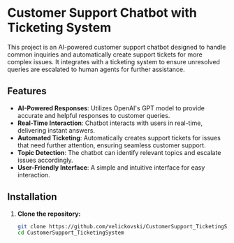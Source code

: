 # Customer Support Chatbot with Ticketing System

This project is an AI-powered customer support chatbot designed to handle common inquiries and automatically create support tickets for more complex issues. It integrates with a ticketing system to ensure unresolved queries are escalated to human agents for further assistance.

## Features

- **AI-Powered Responses**: Utilizes OpenAI's GPT model to provide accurate and helpful responses to customer queries.
- **Real-Time Interaction**: Chatbot interacts with users in real-time, delivering instant answers.
- **Automated Ticketing**: Automatically creates support tickets for issues that need further attention, ensuring seamless customer support.
- **Topic Detection**: The chatbot can identify relevant topics and escalate issues accordingly.
- **User-Friendly Interface**: A simple and intuitive interface for easy interaction.

## Installation

1. **Clone the repository:**
   ```bash
   git clone https://github.com/velickovski/CustomerSupport_TicketingSystem
   cd CustomerSupport_TicketingSystem

